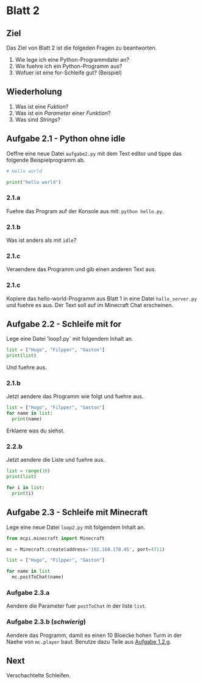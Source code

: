 # Blatt 2

## Ziel
Das Ziel von Blatt 2 ist die folgeden Fragen zu beantworten.

1. Wie lege ich eine Python-Programmdatei an?
1. Wie fuehre ich ein Python-Programm aus?
1. Wofuer ist eine for-Schleife gut? (Beispiel)

## Wiederholung
1. Was ist eine *Fuktion*?
1. Was ist ein *Parameter* einer *Funktion*?
1. Was sind *Strings*?


## Aufgabe 2.1 - Python ohne idle

Oeffne eine neue Datei `aufgabe2.py` mit dem Text editor
und tippe das folgende Beispielprogramm ab.

```python
# Hello world

print("hello world")
```

### 2.1.a
Fuehre das Program auf der Konsole aus mit: `python hello.py`.

### 2.1.b
Was ist anders als mit `idle`?

### 2.1.c
Veraendere das Programm und gib einen anderen Text aus.

### 2.1.c
Kopiere das hello-world-Programm aus Blatt 1 in eine Datei `hallo_server.py` und fuehre es aus.
Der Text soll auf im Minecraft Chat erscheinen.


## Aufgabe 2.2 - Schleife mit for

Lege eine Datei 'loop1.py` mit folgendem Inhalt an.

```python
list = ["Hugo", "Filpper", "Gaston"]
print(list)
```

Und fuehre aus.

### 2.1.b
Jetzt aendere das Programm wie folgt und fuehre aus.

```python
list = ["Hugo", "Filpper", "Gaston"]
for name in list:
  print(name)
```

Erklaere was du siehst.

### 2.2.b

Jetzt aendere die Liste und fuehre aus.

```python
list = range(10)
print(list)

for i in list:
  print(i)
```


## Aufgabe 2.3 - Schleife mit Minecraft

Lege eine neue Datei `loop2.py` mit folgendem Inhalt an.

```python
from mcpi.minecraft import Minecraft

mc = Minecraft.create(address='192.168.178.45', port=4711)

list = ["Hugo", "Filpper", "Gaston"]

for name in list
  mc.postToChat(name)
```

### Aufgabe 2.3.a
Aendere die Parameter fuer `postToChat` in der liste `list`.


### Aufgabe 2.3.b (*schwierig*)
Aendere das Programm, damit es einen 10 Bloecke hohen Turm in der Naehe von `mc.player` baut.
Benutze dazu Teile aus [Aufgabe 1.2.g](./lesson_01.md#12g-blocks).


## Next

Verschachtelte Schleifen.
